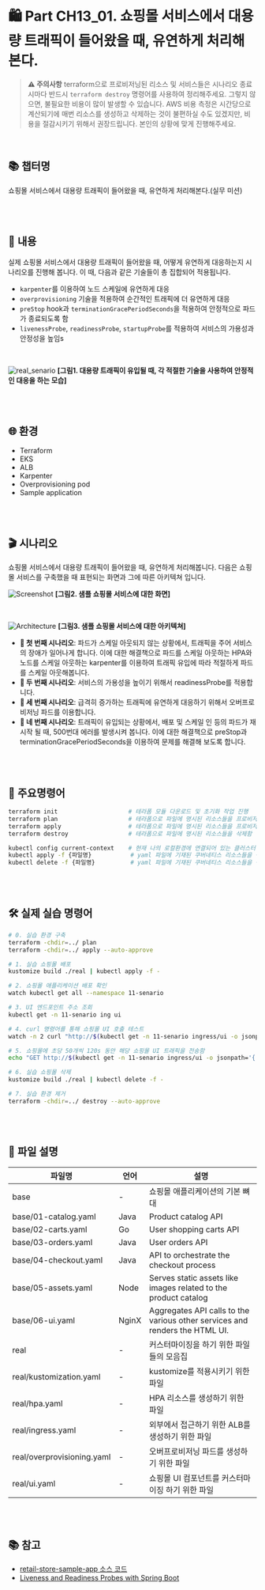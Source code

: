 # 🛍️ Part CH13_01. 쇼핑몰 서비스에서 대용량 트래픽이 들어왔을 때, 유연하게 처리해본다.
> **⚠️ 주의사항**
terraform으로 프로비저닝된 리소스 및 서비스들은 시나리오 종료시마다 반드시 `terraform destroy` 명령어를 사용하여 정리해주세요. 그렇지 않으면, 불필요한 비용이 많이 발생할 수 있습니다. AWS 비용 측정은 시간당으로 계산되기에 매번 리소스를 생성하고 삭제하는 것이 불편하실 수도 있겠지만, 비용을 절감시키기 위해서 권장드립니다. 본인의 상황에 맞게 진행해주세요.

<br>

## 📚 챕터명

쇼핑몰 서비스에서 대용량 트래픽이 들어왔을 때, 유연하게 처리해본다.(실무 미션)

<br><br>

## 📝 내용

실제 쇼핑몰 서비스에서 대용량 트래픽이 들어왔을 때, 어떻게 유연하게 대응하는지 시나리오를 진행해 봅니다. 이 때, 다음과 같은 기술들이 총 집합되어 적용됩니다.

- `karpenter`를 이용하여 노드 스케일에 유연하게 대응
- `overprovisioning` 기술을 적용하여 순간적인 트래픽에 더 유연하게 대응
- `preStop` hook과 `terminationGracePeriodSeconds`을 적용하여 안정적으로 파드가 종료되도록 함
- `livenessProbe`, `readinessProbe`, `startupProbe`를 적용하여 서비스의 가용성과 안정성을 높임s

<br>

![real_senario](../../images/12-senario.png)
**[그림1. 대용량 트래픽이 유입될 때, 각 적절한 기술을 사용하여 안정적인 대응을 하는 모습]**

<br><br>

## 🌐 환경

- Terraform
- EKS
- ALB
- Karpenter
- Overprovisioning pod
- Sample application

<br><br>

## 🎬 시나리오

쇼핑몰 서비스에서 대용량 트래픽이 들어왔을 때, 유연하게 처리해봅니다.
다음은 쇼핑몰 서비스를 구축했을 때 표현되는 화면과 그에 따른 아키텍쳐 입니다.

![Screenshot](../../images/12-screenshot.png)
**[그림2. 샘플 쇼핑몰 서비스에 대한 화면]**

<br>

![Architecture](../../images/12-architecture.png)
**[그림3. 샘플 쇼핑몰 서비스에 대한 아키텍쳐]**

- **🎯 첫 번째 시나리오**: 파드가 스케일 아웃되지 않는 상황에서, 트래픽을 주어 서비스의 장애가 일어나게 합니다. 이에 대한 해결책으로 파드를 스케일 아웃하는 HPA와 노드를 스케일 아웃하는 karpenter를 이용하여 트래픽 유입에 따라 적절하게 파드를 스케일 아웃해봅니다.
- **🎯 두 번째 시나리오**: 서비스의 가용성을 높이기 위해서 readinessProbe를 적용합니다.
- **🎯 세 번째 시나리오**: 급격히 증가하는 트래픽에 유연하게 대응하기 위해서 오버프로비저닝 파드를 이용합니다.
- **🎯 네 번째 시나리오**: 트래픽이 유입되는 상황에서, 배포 및 스케일 인 등의 파드가 재시작 될 때, 500번대 에러를 발생시켜 봅니다. 이에 대한 해결책으로 preStop과 terminationGracePeriodSeconds을 이용하여 문제를 해결해 보도록 합니다.

<br><br>

## 📌 주요명령어

```bash
terraform init                    # 테라폼 모듈 다운로드 및 초기화 작업 진행
terraform plan                    # 테라폼으로 파일에 명시된 리소스들을 프로비저닝 하기 전 확인단계
terraform apply                   # 테라폼으로 파일에 명시된 리소스들을 프로비저닝
terraform destroy                 # 테라폼으로 파일에 명시된 리소스들을 삭제함

kubectl config current-context    # 현재 나의 로컬환경에 연결되어 있는 클러스터 확인
kubectl apply -f {파일명}           # yaml 파일에 기재된 쿠버네티스 리소스들을 생성
kubectl delete -f {파일명}          # yaml 파일에 기재된 쿠버네티스 리소스들을 삭제제외
```

<br><br>

## 🛠️ 실제 실습 명령어

```bash
# 0. 실습 환경 구축
terraform -chdir=../ plan 
terraform -chdir=../ apply --auto-approve

# 1. 실습 쇼핑몰 배포
kustomize build ./real | kubectl apply -f -

# 2. 쇼핑몰 애플리케이션 배포 확인
watch kubectl get all --namespace 11-senario

# 3. UI 엔드포인트 주소 조회
kubectl get -n 11-senario ing ui

# 4. curl 명령어를 통해 쇼핑몰 UI 호출 테스트
watch -n 2 curl "http://$(kubectl get -n 11-senario ingress/ui -o jsonpath='{.status.loadBalancer.ingress[*].hostname}')/actuator/health/readiness"

# 5. 쇼핑몰에 초당 50개씩 120s 동안 해당 쇼핑몰 UI 트래픽을 전송함
echo "GET http://$(kubectl get -n 11-senario ingress/ui -o jsonpath='{.status.loadBalancer.ingress[*].hostname}')" | vegeta attack -duration=120s -rate=50 | vegeta report

# 6. 실습 쇼핑몰 삭제
kustomize build ./real | kubectl delete -f -

# 7. 실습 환경 제거
terraform -chdir=../ destroy --auto-approve
```

<br><br>

## 📁 파일 설명
|파일명|언어|설명|
|---|---|---|
|base|-|쇼핑몰 애플리케이션의 기본 뼈대|
|base/01-catalog.yaml|Java|Product catalog API|
|base/02-carts.yaml|Go|User shopping carts API|
|base/03-orders.yaml|Java|User orders API|
|base/04-checkout.yaml|Java|API to orchestrate the checkout process|
|base/05-assets.yaml|Node|Serves static assets like images related to the product catalog|
|base/06-ui.yaml|NginX|Aggregates API calls to the various other services and renders the HTML UI.|
|real|-|커스터마이징을 하기 위한 파일들의 모음집|
|real/kustomization.yaml|-|kustomize를 적용시키기 위한 파일|
|real/hpa.yaml|-|HPA 리소스를 생성하기 위한 파일|
|real/ingress.yaml|-|외부에서 접근하기 위한 ALB를 생성하기 위한 파일|
|real/overprovisioning.yaml|-|오버프로비저닝 파드를 생성하기 위한 파일|
|real/ui.yaml|-|쇼핑몰 UI 컴포넌트를 커스터마이징 하기 위한 파일|

<br><br>

## 📚 참고
- [retail-store-sample-app 소스 코드](https://github.com/aws-containers/retail-store-sample-app)
- [Liveness and Readiness Probes with Spring Boot](https://spring.io/blog/2020/03/25/liveness-and-readiness-probes-with-spring-boot)